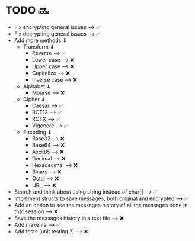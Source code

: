 # TODO 🔜

- Fix encrypting general issues --> ✅
- Fix decrypting general issues --> ✅
- Add more methods ⬇
  - Transform ⬇
    - Reverse --> ✅
    - Lower case --> ❌
    - Upper case --> ❌
    - Capitalize --> ❌
    - Inverse case --> ❌
  - Alphabet ⬇
    - Mourse --> ❌
  - Cipher ⬇
    - Caesar --> ✅
    - ROT13 --> ✅
    - ROTX --> ✅
    - Vigenère --> ✅
  - Encoding ⬇
    - Base32 --> ❌
    - Base64 --> ❌
    - Ascii85 --> ❌
    - Decimal --> ❌
    - Hexadecimal --> ❌
    - Binary --> ❌
    - Octal --> ❌
    - URL --> ❌
- Search and think about using string instead of char[] --> ✅
- Implement structs to save messages, both original and encrypted --> ✅
- Add an option to see the messages history of all the messages done in that session --> ❌
- Save the messages history in a text file --> ❌
- Add makefile --> ✅
- Add tests (unit testing ?) --> ❌
